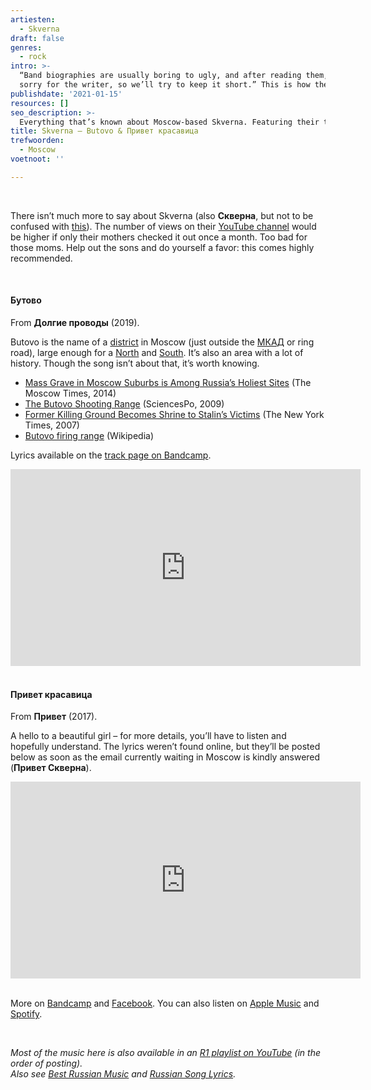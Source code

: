 ```yaml
---
artiesten:
  - Skverna
draft: false
genres:
  - rock
intro: >-
  “Band biographies are usually boring to ugly, and after reading them, you feel
  sorry for the writer, so we’ll try to keep it short.” This is how the bio of Skverna, a power trio with songs about **про котов, партизан и всяческую сумятицу** – cats, partisans, and all kinds of confusion – begins on their [VK](https://vk.com/skvernaband) page.
publishdate: '2021-01-15'
resources: []
seo_description: >-
  Everything that’s known about Moscow-based Skverna. Featuring their two best songs, Бутово (Butovo, 2019) and Привет красавица (2017).
title: Skverna – Butovo & Привет красавица
trefwoorden:
  - Moscow
voetnoot: ''

---
```


<br/>

There isn’t much more to say about Skverna (also **Скверна**, but not to be confused with [this](https://youtu.be/SYLj2H6LNZ0)). The number of views on their [YouTube channel](https://www.youtube.com/channel/UChmOIi6etV7N5f2hdeBYTqw) would be higher if only their mothers checked it out once a month. Too bad for those moms. Help out the sons and do yourself a favor: this comes highly recommended.

<br/>

#### Бутово

From **Долгие проводы** (2019).

Butovo is the name of a [district](https://ru.wikipedia.org/wiki/%D0%91%D1%83%D1%82%D0%BE%D0%B2%D0%BE) in Moscow (just outside the [МКАД](https://ru.wikipedia.org/wiki/%D0%9C%D0%BE%D1%81%D0%BA%D0%BE%D0%B2%D1%81%D0%BA%D0%B0%D1%8F_%D0%BA%D0%BE%D0%BB%D1%8C%D1%86%D0%B5%D0%B2%D0%B0%D1%8F_%D0%B0%D0%B2%D1%82%D0%BE%D0%BC%D0%BE%D0%B1%D0%B8%D0%BB%D1%8C%D0%BD%D0%B0%D1%8F_%D0%B4%D0%BE%D1%80%D0%BE%D0%B3%D0%B0) or ring road), large enough for a [North](https://en.wikipedia.org/wiki/Severnoye_Butovo_District) and [South](https://en.wikipedia.org/wiki/Yuzhnoye_Butovo_District). It’s also an area with a lot of history. Though the song isn’t about that, it’s worth knowing.

- [Mass Grave in Moscow Suburbs is Among Russia’s Holiest Sites](https://www.themoscowtimes.com/2014/05/06/mass-grave-in-moscow-suburbs-is-among-russias-holiest-sites-a35106) (The Moscow Times, 2014)
- [The Butovo Shooting Range](https://www.sciencespo.fr/mass-violence-war-massacre-resistance/en/document/butovo-shooting-range.html) (SciencesPo, 2009)
- [Former Killing Ground Becomes Shrine to Stalin’s Victims](https://www.nytimes.com/2007/06/08/world/europe/08butovo.html) (The New York Times, 2007)
- [Butovo firing range](https://en.wikipedia.org/wiki/Butovo_firing_range) (Wikipedia)

Lyrics available on the [track page on Bandcamp](https://skverna.bandcamp.com/track/--7).

<iframe width="560" height="315" src="https://www.youtube.com/embed/Qq21kDBqepY" frameborder="0" allow="accelerometer; autoplay; clipboard-write; encrypted-media; gyroscope; picture-in-picture" allowfullscreen></iframe>

 <br/>
<br/>

#### Привет красавица

From **Привет** (2017).

A hello to a beautiful girl – for more details, you’ll have to listen and hopefully understand. The lyrics weren’t found online, but they’ll be posted below as soon as the email currently waiting in Moscow is kindly answered (**Привет Скверна**).

<iframe width="560" height="315" src="https://www.youtube.com/embed/o9_Nx900iZI" frameborder="0" allow="accelerometer; autoplay; clipboard-write; encrypted-media; gyroscope; picture-in-picture" allowfullscreen></iframe>

<br/>
<br/>

More on [Bandcamp](https://skverna.bandcamp.com/) and [Facebook](https://www.facebook.com/Skverna). You can also listen on [Apple Music](https://music.apple.com/us/artist/skverna/1059668046) and [Spotify](https://open.spotify.com/artist/66XvPMjLSNxMlhaEcoNmeD?si=_n1vgegSTmCaaK2uC7S6lg).

<br/>

*Most of the music here is also available in an [R1 playlist on YouTube](https://www.youtube.com/playlist?list=PLeE-zqOrSLhxfIpK2vuUJNCKSzyVBi0yM) (in the order of posting).*<br/>
*Also see [Best Russian Music](https://www.youtube.com/playlist?list=PLeE-zqOrSLhxTFYDvlwUu4hYby9DojwoD) and [Russian Song Lyrics](https://www.youtube.com/playlist?list=PLeE-zqOrSLhzkRCATzT8__oNifBChVHGK).*
